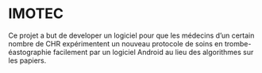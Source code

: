 # IMOTEC
Ce projet a but de developer un logiciel pour que les médecins d’un certain nombre de CHR expérimentent un nouveau protocole de soins en trombe-éastographie facilement par un logiciel Android au lieu des algorithmes sur les papiers.